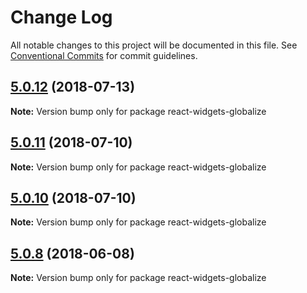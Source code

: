 # Change Log

All notable changes to this project will be documented in this file.
See [Conventional Commits](https://conventionalcommits.org) for commit guidelines.

<a name="5.0.12"></a>
## [5.0.12](https://github.com/jquense/react-widgets/compare/react-widgets-globalize@5.0.11...react-widgets-globalize@5.0.12) (2018-07-13)




**Note:** Version bump only for package react-widgets-globalize

<a name="5.0.11"></a>
## [5.0.11](https://github.com/jquense/react-widgets/compare/react-widgets-globalize@5.0.10...react-widgets-globalize@5.0.11) (2018-07-10)




**Note:** Version bump only for package react-widgets-globalize

<a name="5.0.10"></a>
## [5.0.10](https://github.com/jquense/react-widgets/compare/react-widgets-globalize@5.0.9...react-widgets-globalize@5.0.10) (2018-07-10)




**Note:** Version bump only for package react-widgets-globalize

<a name="5.0.8"></a>
## [5.0.8](https://github.com/jquense/react-widgets/compare/react-widgets-globalize@5.0.7...react-widgets-globalize@5.0.8) (2018-06-08)




**Note:** Version bump only for package react-widgets-globalize
